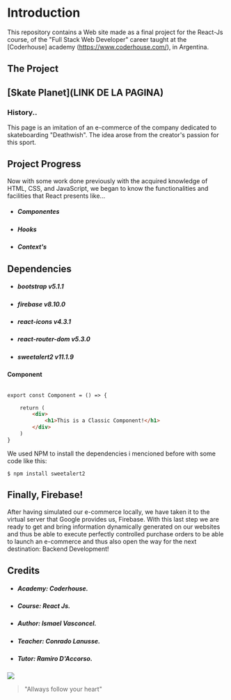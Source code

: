 # Introduction

This repository contains a Web site made as a final project for the React-Js course, of the "Full Stack Web Developer" career taught at the [Coderhouse] academy (https://www.coderhouse.com/), in Argentina.

## The Project

## [Skate Planet](LINK DE LA PAGINA)
### History..

This page is an imitation of an e-commerce of the company dedicated to skateboarding "Deathwish". The idea arose from the creator's passion for this sport.

## Project Progress

Now with some work done previously with the acquired knowledge of HTML, CSS, and JavaScript, we began to know the functionalities and facilities that React presents like...

* ##### Componentes
* ##### Hooks
* ##### Context's

## Dependencies

* ##### bootstrap v5.1.1
* ##### firebase v8.10.0
* ##### react-icons v4.3.1
* ##### react-router-dom v5.3.0
* ##### sweetalert2 v11.1.9

#### Component

```html

export const Component = () => {

    return (
        <div>
            <h1>This is a Classic Component!</h1>
        </div>
    )
}

```


We used NPM to install the dependencies i mencioned before with some code like this:

`$ npm install sweetalert2 `


## Finally, Firebase!

After having simulated our e-commerce locally, we have taken it to the virtual server that Google provides us, Firebase.
 With this last step we are ready to get and bring information dynamically generated on our websites and thus be able to execute perfectly controlled purchase orders to be able to launch an e-commerce and thus also open the way for the next destination: Backend Development!

 ## Credits

* ##### Academy: Coderhouse.
* ##### Course: React Js.
* ##### Author: Ismael Vasconcel.
* ##### Teacher: Conrado Lanusse.
* ##### Tutor: Ramiro D'Accorso.


![](https://pandao.github.io/editor.md/examples/images/4.jpg)

> "Allways follow your heart"